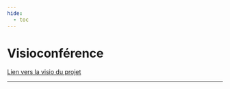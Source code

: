 ```yaml
---
hide:
  - toc
---
```


# Visioconférence

[Lien vers la visio du projet](https://meet.jit.si/Konsilion-Konnect)


---

<style>
  .md-content__button {
    display: none;
  }
</style>